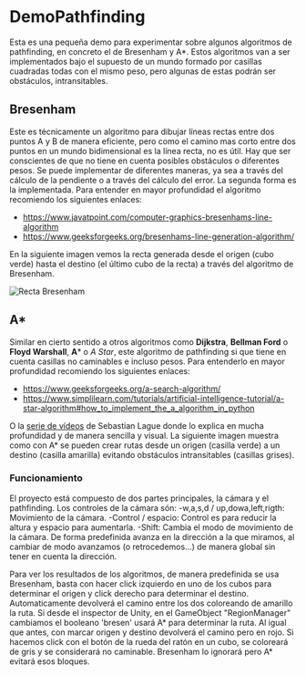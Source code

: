 # DemoPathfinding
Esta es una pequeña demo para experimentar sobre algunos algoritmos de pathfinding, en concreto el de Bresenham y A*. Estos algoritmos van a ser implementados bajo el supuesto de un mundo formado por casillas cuadradas todas con el mismo peso, pero algunas de estas podrán ser obstáculos, intransitables.

## Bresenham
Este es técnicamente un algoritmo para dibujar líneas rectas entre dos puntos A y B de manera eficiente, pero como el camino mas corto entre dos puntos en un mundo bidimensional es la línea recta, no es útil. Hay que ser conscientes de que no tiene en cuenta posibles obstáculos o diferentes pesos. Se puede implementar de diferentes maneras, ya sea a través del cálculo de la pendiente o a través del cálculo del error. La segunda forma es la implementada. Para entender en mayor profundidad el algoritmo recomiendo los siguientes enlaces:
+ https://www.javatpoint.com/computer-graphics-bresenhams-line-algorithm
+ https://www.geeksforgeeks.org/bresenhams-line-generation-algorithm/

En la siguiente imagen vemos la recta generada desde el origen (cubo verde) hasta el destino (el último cubo de la recta) a través del algoritmo de Bresenham.

![Recta Bresenham]()

## A*
Similar en cierto sentido a otros algoritmos como **Dijkstra**, **Bellman Ford** o **Floyd Warshall**, **A*** o *A Star*, este algoritmo de pathfinding si que tiene en cuenta casillas no caminables e incluso pesos. Para entenderlo en mayor profundidad recomiendo los siguientes enlaces:
+ https://www.geeksforgeeks.org/a-search-algorithm/
+ https://www.simplilearn.com/tutorials/artificial-intelligence-tutorial/a-star-algorithm#how_to_implement_the_a_algorithm_in_python

O la [serie de vídeos](https://www.youtube.com/playlist?list=PLFt_AvWsXl0cq5Umv3pMC9SPnKjfp9eGW) de Sebastian Lague donde lo explica en mucha profundidad y de manera sencilla y visual. La siguiente imagen muestra como con A* se pueden crear rutas desde un origen (casilla verde) a un destino (casilla amarilla) evitando obstáculos intransitables (casillas grises).

### Funcionamiento
El proyecto está compuesto de dos partes principales, la cámara y el pathfinding. Los controles de la cámara són:
  -w,a,s,d / up,dowa,left,rigth: Movimiento de la cámara.
  -Control / espacio: Control es para reducir la altura y espacio para aumentarla.
  -Shift: Cambia el modo de movimiento de la cámara. De forma predefinida avanza en la dirección a la que miramos, al cambiar de modo avanzamos (o retrocedemos...) de manera global sin tener en cuenta la dirección.
  
Para ver los resultados de los algoritmos, de manera predefinida se usa Bresenham, basta con hacer click izquierdo en uno de los cubos para determinar el origen y click derecho para determinar el destino. Automaticamente devolverá el camino entre los dos coloreando de amarillo la ruta. Si desde el inspector de Unity, en el GameObject "RegionManager" cambiamos el booleano 'bresen' usará A* para determinar la ruta. Al igual que antes, con marcar origen y destino devolverá el camino pero en rojo. Si hacemos click con el botón de la rueda del ratón en un cubo, se coloreará de gris y se considerará no caminable. Bresenham lo ignorará pero A* evitará esos bloques.
